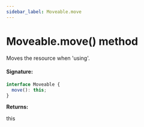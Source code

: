 ```yaml
---
sidebar_label: Moveable.move
---
```


# Moveable.move() method

Moves the resource when 'using'.

#### Signature:

```typescript
interface Moveable {
  move(): this;
}
```

**Returns:**

this
